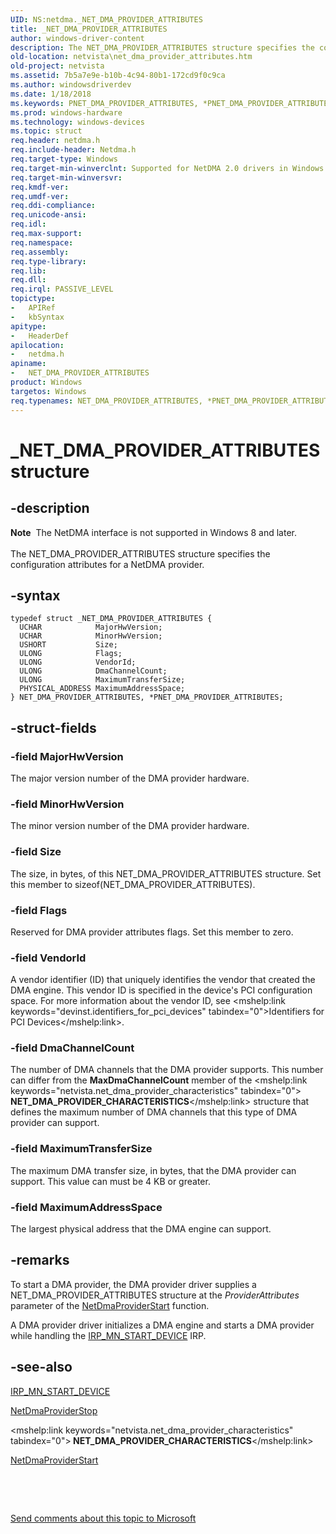 ```yaml
---
UID: NS:netdma._NET_DMA_PROVIDER_ATTRIBUTES
title: _NET_DMA_PROVIDER_ATTRIBUTES
author: windows-driver-content
description: The NET_DMA_PROVIDER_ATTRIBUTES structure specifies the configuration attributes for a NetDMA provider.
old-location: netvista\net_dma_provider_attributes.htm
old-project: netvista
ms.assetid: 7b5a7e9e-b10b-4c94-80b1-172cd9f0c9ca
ms.author: windowsdriverdev
ms.date: 1/18/2018
ms.keywords: PNET_DMA_PROVIDER_ATTRIBUTES, *PNET_DMA_PROVIDER_ATTRIBUTES, NET_DMA_PROVIDER_ATTRIBUTES structure [Network Drivers Starting with Windows Vista], PNET_DMA_PROVIDER_ATTRIBUTES structure pointer [Network Drivers Starting with Windows Vista], netdma/PNET_DMA_PROVIDER_ATTRIBUTES, netdma_ref_a00d6e7c-6712-49c9-9c64-d200e96074c5.xml, _NET_DMA_PROVIDER_ATTRIBUTES, netdma/NET_DMA_PROVIDER_ATTRIBUTES, netvista.net_dma_provider_attributes, NET_DMA_PROVIDER_ATTRIBUTES
ms.prod: windows-hardware
ms.technology: windows-devices
ms.topic: struct
req.header: netdma.h
req.include-header: Netdma.h
req.target-type: Windows
req.target-min-winverclnt: Supported for NetDMA 2.0 drivers in Windows Server 2008. Supported for NetDMA 1.1   drivers in Windows Server 2008. Supported for NetDMA 1.0 drivers in Windows Server 2008 and Windows   Vista.
req.target-min-winversvr: 
req.kmdf-ver: 
req.umdf-ver: 
req.ddi-compliance: 
req.unicode-ansi: 
req.idl: 
req.max-support: 
req.namespace: 
req.assembly: 
req.type-library: 
req.lib: 
req.dll: 
req.irql: PASSIVE_LEVEL
topictype: 
-	APIRef
-	kbSyntax
apitype: 
-	HeaderDef
apilocation: 
-	netdma.h
apiname: 
-	NET_DMA_PROVIDER_ATTRIBUTES
product: Windows
targetos: Windows
req.typenames: NET_DMA_PROVIDER_ATTRIBUTES, *PNET_DMA_PROVIDER_ATTRIBUTES
---
```


# _NET_DMA_PROVIDER_ATTRIBUTES structure


## -description


<div class="alert"><b>Note</b>  The NetDMA interface is not supported in Windows 8 and later.</div><div> </div>The NET_DMA_PROVIDER_ATTRIBUTES structure specifies the configuration attributes for a NetDMA
  provider.


## -syntax


````
typedef struct _NET_DMA_PROVIDER_ATTRIBUTES {
  UCHAR            MajorHwVersion;
  UCHAR            MinorHwVersion;
  USHORT           Size;
  ULONG            Flags;
  ULONG            VendorId;
  ULONG            DmaChannelCount;
  ULONG            MaximumTransferSize;
  PHYSICAL_ADDRESS MaximumAddressSpace;
} NET_DMA_PROVIDER_ATTRIBUTES, *PNET_DMA_PROVIDER_ATTRIBUTES;
````


## -struct-fields




### -field MajorHwVersion

The major version number of the DMA provider hardware.


### -field MinorHwVersion

The minor version number of the DMA provider hardware.


### -field Size

The size, in bytes, of this NET_DMA_PROVIDER_ATTRIBUTES structure. Set this member to 
     sizeof(NET_DMA_PROVIDER_ATTRIBUTES).


### -field Flags

Reserved for DMA provider attributes flags. Set this member to zero.


### -field VendorId

A vendor identifier (ID) that uniquely identifies the vendor that created the DMA engine. This
     vendor ID is specified in the device's PCI configuration space. For more information about the vendor
     ID, see 
     <mshelp:link keywords="devinst.identifiers_for_pci_devices" tabindex="0">Identifiers for PCI
     Devices</mshelp:link>.


### -field DmaChannelCount

The number of DMA channels that the DMA provider supports. This number can differ from the 
     <b>MaxDmaChannelCount</b> member of the 
     <mshelp:link keywords="netvista.net_dma_provider_characteristics" tabindex="0"><b>
     NET_DMA_PROVIDER_CHARACTERISTICS</b></mshelp:link> structure that defines the maximum number of DMA channels that
     this type of DMA provider can support.


### -field MaximumTransferSize

The maximum DMA transfer size, in bytes, that the DMA provider can support. This value can must be
     4 KB or greater.


### -field MaximumAddressSpace

The largest physical address that the DMA engine can support.


## -remarks


To start a DMA provider, the DMA provider driver supplies a NET_DMA_PROVIDER_ATTRIBUTES structure at
    the 
    <i>ProviderAttributes</i> parameter of the 
    <a href="..\netdma\nf-netdma-netdmaproviderstart.md">NetDmaProviderStart</a> function.

A DMA provider driver initializes a DMA engine and starts a DMA provider while handling the 
    <a href="https://msdn.microsoft.com/library/windows/hardware/ff551749">IRP_MN_START_DEVICE</a> IRP.



## -see-also

<a href="https://msdn.microsoft.com/library/windows/hardware/ff551749">IRP_MN_START_DEVICE</a>

<a href="..\netdma\nf-netdma-netdmaproviderstop.md">NetDmaProviderStop</a>

<mshelp:link keywords="netvista.net_dma_provider_characteristics" tabindex="0"><b>
   NET_DMA_PROVIDER_CHARACTERISTICS</b></mshelp:link>

<a href="..\netdma\nf-netdma-netdmaproviderstart.md">NetDmaProviderStart</a>

 

 

<a href="mailto:wsddocfb@microsoft.com?subject=Documentation%20feedback [netvista\netvista]:%20NET_DMA_PROVIDER_ATTRIBUTES structure%20 RELEASE:%20(1/18/2018)&amp;body=%0A%0APRIVACY STATEMENT%0A%0AWe use your feedback to improve the documentation. We don't use your email address for any other purpose, and we'll remove your email address from our system after the issue that you're reporting is fixed. While we're working to fix this issue, we might send you an email message to ask for more info. Later, we might also send you an email message to let you know that we've addressed your feedback.%0A%0AFor more info about Microsoft's privacy policy, see http://privacy.microsoft.com/en-us/default.aspx." title="Send comments about this topic to Microsoft">Send comments about this topic to Microsoft</a>

